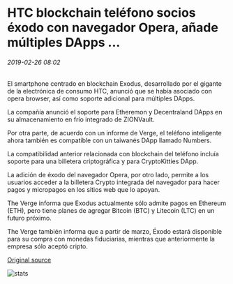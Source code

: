 # HTC blockchain teléfono socios éxodo con navegador Opera, añade múltiples DApps ...

###### 2019-02-26 08:02

El smartphone centrado en blockchain Exodus, desarrollado por el gigante de la electrónica de consumo HTC, anunció que se había asociado con opera browser, así como soporte adicional para múltiples DApps.

La compañía anunció el soporte para Etheremon y Decentraland DApps en su almacenamiento en frío integrado de ZIONVault.

Por otra parte, de acuerdo con un informe de Verge, el teléfono inteligente ahora también es compatible con un taiwanés DApp llamado Numbers.

La compatibilidad anterior relacionada con blockchain del teléfono incluía soporte para una billetera criptográfica y para CryptoKitties DApp.

La adición de éxodo del navegador Opera, por otro lado, permite a los usuarios acceder a la billetera Crypto integrada del navegador para hacer pagos y micropagos en los sitios web que lo apoyan.

The Verge informa que Exodus actualmente sólo admite pagos en Ethereum (ETH), pero tiene planes de agregar Bitcoin (BTC) y Litecoin (LTC) en un futuro próximo.

The Verge también informa que a partir de marzo, Éxodo estará disponible para su compra con monedas fiduciarias, mientras que anteriormente la empresa sólo aceptó cripto.

[Original source](https://cointelegraph.com/news/htcs-blockchain-phone-exodus-partners-with-opera-browser-adds-multiple-dapps)

![stats](https://c.statcounter.com/11760860/0/a89fa40b/1/ "stats")